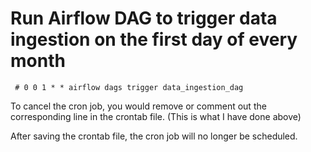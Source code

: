 # Run Airflow DAG to trigger data ingestion on the first day of every month

     # 0 0 1 * * airflow dags trigger data_ingestion_dag


To cancel the cron job, you would remove or comment out the corresponding line in the crontab file. (This is what I have done above)

After saving the crontab file, the cron job will no longer be scheduled.
